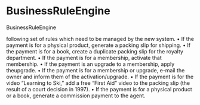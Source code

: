 # BusinessRuleEngine
BusinessRuleEngine

 following set of rules which need to be managed by the new system.
• If the payment is for a physical product, generate a packing slip for shipping.
• If the payment is for a book, create a duplicate packing slip for the royalty department.
• If the payment is for a membership, activate that membership.
• If the payment is an upgrade to a membership, apply theupgrade.
• If the payment is for a membership or upgrade, e-mail the owner and inform them of the activation/upgrade.
• If the payment is for the video “Learning to Ski,” add a free “First Aid” video to the packing slip (the result of a court
decision in 1997).
• If the payment is for a physical product or a book, generate a commission payment to the agent.
